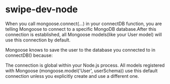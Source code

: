 # swipe-dev-node


When you call mongoose.connect(...) in your connectDB function, you are telling Mongoose to connect to a specific MongoDB database.After this connection is established, all Mongoose models(like your User model) will use this connection by default.


Mongoose knows to save the user to the database you connected to in connectDB() because:

The connection is global within your Node.js process.
All models registered with Mongoose (mongoose.model('User', userSchema)) use this default connection unless you explicitly create and use a different one.
